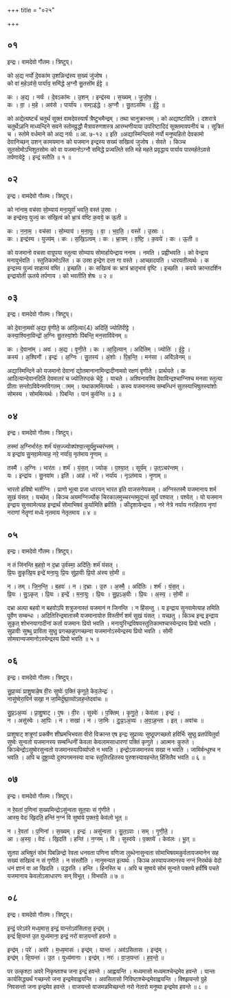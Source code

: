 +++
title = "०२५"

+++


## ०१
इन्द्रः। वामदेवो गौतमः। त्रिष्टुप्।

को अ॒द्य नर्यो॑ दे॒वका॑म उ॒शन्निन्द्र॑स्य स॒ख्यं जु॑जोष ।  
को वा॑ म॒हेऽव॑से॒ पार्या॑य॒ समि॑द्धे अ॒ग्नौ सु॒तसो॑म ईट्टे ॥

कः । अ॒द्य । नर्यः॑ । दे॒वऽका॑मः । उ॒शन् । इन्द्र॑स्य । स॒ख्यम् । जु॒जो॒ष॒ ।  
कः । वा॒ । म॒हे । अव॑से । पार्या॑य । सम्ऽइ॑द्धे । अ॒ग्नौ । सु॒तऽसो॑मः । ई॒ट्टे॒ ॥

को अद्येत्यष्टर्चं चतुर्थं सूक्तं वामदेवस्यार्षं त्रैष्टुभमैन्द्रम् । तथा चानुक्रान्तम् । को अद्याष्टाविति । दशरात्रे चतुर्थेऽहनि माध्यन्दिने सवने स्तोमव्रुद्धौ मैत्रावरुणशस्त्र आरम्भणीयाया उपरिष्टादिदं सूक्तमावपनीयं च । सूत्रितं च । स्तोमे वर्धमाने को अद्य नर्यः ॥ आ. ७-१२ ॥ इति ॥अद्यास्मिन्दिवसे नर्यो मनुष्यहितो देवकामो देवानिच्छन् उशन् कामयमानः को यजमान इन्द्रस्य सख्यं सखित्वं जुजोष । सेवते । किञ्च सुतसोमोऽभिशुतसोमः को वा यजमानोऽग्नौ समिद्धे प्रज्वलिते सति महे महते प्रवृद्धाय पार्याय पारमर्हतेऽवसे तर्पणायेट्टे । इन्द्रं स्तौति ॥ १ ॥

## ०२
इन्द्रः। वामदेवो गौतमः। त्रिष्टुप्।

को ना॑नाम॒ वच॑सा सो॒म्याय॑ मना॒युर्वा॑ भवति॒ वस्त॑ उ॒स्राः ।  
क इन्द्र॑स्य॒ युज्यं॒ कः स॑खि॒त्वं को भ्रा॒त्रं व॑ष्टि क॒वये॒ क ऊ॒ती ॥

कः । न॒ना॒म॒ । वच॑सा । सो॒म्याय॑ । म॒ना॒युः । वा॒ । भ॒व॒ति॒ । वस्ते॑ । उ॒स्राः ।  
कः । इन्द्र॑स्य । युज्य॑म् । कः । स॒खि॒ऽत्वम् । कः । भ्रा॒त्रम् । व॒ष्टि॒ । क॒वये॑ । कः । ऊ॒ती ॥

को यजमानो वचसा वाग्रूपया स्तुत्या सोम्याय सोमार्हायेन्द्राय ननाम । नमति । प्रह्वीभवति । को वेन्द्राय मनायुर्भवति । स्तुतिकामोऽस्ति । क उस्रा इन्द्रेण दत्ता गा वस्ते । आच्छादयति । धारयतीत्यर्थः । क इन्द्रस्य युज्यं साहाय्यं वष्ति । इच्छति । कः सखित्वं कः भ्रात्रं भ्रातृभावं वृष्टि । इच्छति । कवये क्रान्तदर्शिन इन्द्रायोती ऊतये तर्पणाय । को भवतीति शेषः ॥ २ ॥

## ०३
इन्द्रः। वामदेवो गौतमः। त्रिष्टुप्।

को दे॒वाना॒मवो॑ अ॒द्या वृ॑णीते॒ क आ॑दि॒त्या{4} अदि॑तिं॒ ज्योति॑रीट्टे ।  
कस्या॒श्विना॒विन्द्रो॑ अ॒ग्निः सु॒तस्यां॒शोः पि॑बन्ति॒ मन॒सावि॑वेनम् ॥

कः । दे॒वाना॑म् । अवः॑ । अ॒द्य । वृ॒णी॒ते । कः । आ॒दि॒त्यान् । अदि॑तिम् । ज्योतिः॑ । ई॒ट्टे॒ ।  
कस्य॑ । अ॒श्विनौ॑ । इन्द्रः॑ । अ॒ग्निः । सु॒तस्य॑ । अं॒शोः । पि॒ब॒न्ति॒ । मन॑सा । अवि॑ऽवेनम् ॥

अद्यास्मिन्दिने को यजमानो देवानां द्योतमानानामिन्द्रादीनामवो रक्षणं वृणीते । प्रार्थयते । क आदित्यान्देवानदितिं देवमातरं च ज्योतिरुदकं चेट्टे । याचते । अश्विनावश्वि देवाविन्द्रश्चाग्निश्च मनसा स्तुत्या प्रीताः सन्तोऽविवेनमविगतम् ामम् । यथाकाममित्यर्थः । कस्य यजमानस्य सम्बन्धिनं सुतस्याभिषुतस्यांशोः सोमस्य । सोममित्यर्थः । पिबन्ति । पानं कुर्वन्ति ॥ ३ ॥

## ०४
इन्द्रः। वामदेवो गौतमः। त्रिष्टुप्।

तस्मा॑ अ॒ग्निर्भार॑तः॒ शर्म॑ यंस॒ज्ज्योक्प॑श्या॒त्सूर्य॑मु॒च्चर॑न्तम् ।  
य इन्द्रा॑य सु॒नवा॒मेत्याह॒ नरे॒ नर्या॑य॒ नृत॑माय नृ॒णाम् ॥

तस्मै॑ । अ॒ग्निः । भार॑तः । शर्म॑ । यं॒स॒त् । ज्योक् । प॒श्या॒त् । सूर्य॑म् । उ॒त्ऽचर॑न्तम् ।  
यः । इन्द्रा॑य । सु॒नवा॑म । इति॑ । आह॑ । नरे॑ । नर्या॑य । नृऽत॑माय । नृ॒णाम् ॥

भारतो हविषो भर्ताग्निः । प्राणो भूत्वा प्रजा धारयन् भारत इति वाजसनेयकम् । अग्निस्तस्मै यजमानाय शर्म सुखं यंसत् । यच्छेत् । किञ्च अयमग्निर्ज्योक् चिरकालमुच्चरन्तमुद्यन्तं सूर्यं पश्यात् । पश्येत् । यो यजमान इन्द्राय सुनवामेत्याह इन्द्रार्थं सोमाभिषवं कुर्यामिति ब्रवीति । कीदृशायेन्द्राय । नरे नेत्रे नर्याय नरहिताय नृणां नराणां नेतॄणां मध्ये नृतमाय नेतृतमाय ॥ ४ ॥

## ०५
इन्द्रः। वामदेवो गौतमः। त्रिष्टुप्।

न तं जि॑नन्ति ब॒हवो॒ न द॒भ्रा उ॒र्व॑स्मा॒ अदि॑तिः॒ शर्म॑ यंसत् ।  
प्रि॒यः सु॒कृत्प्रि॒य इन्द्रे॑ मना॒युः प्रि॒यः सु॑प्रा॒वीः प्रि॒यो अ॑स्य सो॒मी ॥

न । तम् । जि॒न॒न्ति॒ । ब॒हवः॑ । न । द॒भ्राः । उ॒रु । अ॒स्मै॒ । अदि॑तिः । शर्म॑ । यं॒स॒त् ।  
प्रि॒यः । सु॒ऽकृत् । प्रि॒यः । इन्द्रे॑ । म॒ना॒युः । प्रि॒यः । सु॒प्र॒ऽअ॒वीः । प्रि॒यः । अ॒स्य॒ । सो॒मी ॥

दभ्रा अल्पा बहवो न बहवोऽपि शत्रुजनास्तं यजमानं न जिनन्ति । न हिंसन्तु । य इन्द्राय सुनवामेत्याह तमिति पूर्वेण सम्बन्धः । अदितिरिन्द्रमातास्मै यजमानायोरु विस्तीर्णं शर्म सुखं यंसत् । यच्छतु । किञ्च इन्द्र इन्द्राय सुकृत् शोभनयागादीनां कर्ता यजमानः प्रियो भवति । मनायुरिन्द्रविषयस्तुतिकामश्चास्येन्द्रस्य प्रियो भवति । सुप्रावीः सुष्थु प्राविता सुष्ठु प्रगच्छन्नुपगच्छन्वा यजमानोऽस्येन्द्रस्य प्रियो भवति । सोमी सोमवान्यजमानोऽस्येन्द्रस्य प्रियो भवति ॥ ५ ॥

## ०६
इन्द्रः। वामदेवो गौतमः। त्रिष्टुप्।

सु॒प्रा॒व्यः॑ प्राशु॒षाळे॒ष वी॒रः सुष्वेः॑ प॒क्तिं कृ॑णुते॒ केव॒लेन्द्रः॑ ।  
नासु॑ष्वेरा॒पिर्न सखा॒ न जा॒मिर्दु॑ष्प्रा॒व्यो॑ऽवह॒न्तेदवा॑चः ॥

सु॒प्र॒ऽअ॒व्यः॑ । प्रा॒शु॒षाट् । ए॒षः । वी॒रः । सुस्वेः॑ । प॒क्तिम् । कृ॒णु॒ते॒ । केव॑ला । इन्द्रः॑ ।  
न । असु॑स्वेः । आ॒पिः । न । सखा॑ । न । जा॒मिः । दुः॒प्र॒ऽअ॒व्यः॑ । अ॒व॒ऽह॒न्ता । इत् । अवा॑चः ॥

प्राशुषाट् शत्रूणां प्रकर्षेण शीघ्रमभिभवता वीरो विक्रान्त एष इन्द्रः सुप्राव्यः सुष्ठूपगच्छतो हविर्भिः सुष्ठु प्रतर्पयितुर्वा सुष्वेः सुन्वतो यजमानस्य सम्बन्धिनीं केवला केवलामसाधारणां पक्तिं कृणुते । आत्मनः कुरुते । किञ्चेन्द्रोऽसुष्वेरसुन्वतो यजमानस्यापिर्व्याप्तो न भवति । इन्द्रोऽयजमानस्य सखा न भवति । जामिर्बन्धुश्च न भवति । अपि च दुष्ट्राव्यो दुरुपगमनस्या वाचः स्तुतिरहितस्य पुरुशस्यावहन्तेत् हिंसितैव भवति ॥ ६ ॥

## ०७
इन्द्रः। वामदेवो गौतमः। त्रिष्टुप्।

न रे॒वता॑ प॒णिना॑ स॒ख्यमिन्द्रोऽसु॑न्वता सुत॒पाः सं गृ॑णीते ।  
आस्य॒ वेदः॑ खि॒दति॒ हन्ति॑ न॒ग्नं वि सुष्व॑ये प॒क्तये॒ केव॑लो भूत् ॥

न । रे॒वता॑ । प॒णिना॑ । स॒ख्यम् । इन्द्रः॑ । असु॑न्वता । सु॒त॒ऽपाः । सम् । गृ॒णी॒ते॒ ।  
आ । अ॒स्य॒ । वेदः॑ । खि॒दति॑ । हन्ति॑ । न॒ग्नम् । वि । सुस्व॑ये । प॒क्तये॑ । केव॑लः । भू॒त् ॥

सुतपा अभिषुतं सोमं पिबन्निन्द्रो रेवता धनवता पणिना वणिजा लुब्धेनासुन्वता सोमाभिषवमकुर्वतायजमानेन सह सख्यं सखित्वं न सं गृणीते । न संस्तौति । नानुमन्यत इत्यर्थः । किञ्च अस्यायजमानस्य नग्नं निरर्थकं वेदो धनं ज्ञानं वा आ खिदति । उद्धरति । हन्ति । हिनस्ति च । अपि च सुष्वये सोमं सुन्वते पक्तये हवींषि पचते यजमानाय केवलोऽसाधारणः सन् विभूत् । विभवति ॥ ७ ॥

## ०८
इन्द्रः। वामदेवो गौतमः। त्रिष्टुप्।

इन्द्रं॒ परेऽव॑रे मध्य॒मास॒ इन्द्रं॒ यान्तोऽव॑सितास॒ इन्द्र॑म् ।  
इन्द्रं॑ क्षि॒यन्त॑ उ॒त युध्य॑माना॒ इन्द्रं॒ नरो॑ वाज॒यन्तो॑ हवन्ते ॥

इन्द्र॑म् । परे॑ । अव॑रे । म॒ध्य॒मासः॑ । इन्द्र॑म् । यान्तः॑ । अव॑ऽसितासः । इन्द्र॑म् ।  
इन्द्र॑म् । क्षि॒यन्तः॑ । उ॒त । युध्य॑मानाः । इन्द्र॑म् । नरः॑ । वा॒ज॒यन्तः॑ । ह॒व॒न्ते॒ ॥

पर उत्कृश्टा अवरे निकृष्ताश्च जना इन्द्रं हवन्ते । आह्वयन्ति । मध्यमासो मध्यमाश्चेन्द्रमेव हवन्ते । यान्तः कार्यसिद्ध्यर्थं गच्छन्तो जना इन्द्रमेवाह्वयन्ति । अवसितासो निविष्टाश्चेन्द्रमेवाह्वयन्ति । क्श्झियन्तो ग्रुहे निवसन्तो जना इन्द्रमेव हवन्ते । वाजयन्तो वाजमन्नमिच्छन्तो नरो नेतारो मनुष्या इन्द्रमेव हवन्ते ॥ ८ ॥